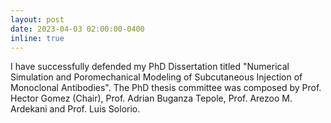 ```yaml
---
layout: post
date: 2023-04-03 02:00:00-0400
inline: true
---
```


I have successfully defended my PhD Dissertation titled "Numerical Simulation and Poromechanical Modeling of Subcutaneous Injection of Monoclonal Antibodies". The PhD thesis committee was composed by Prof. Hector Gomez (Chair), Prof. Adrian Buganza Tepole, Prof. Arezoo M. Ardekani and Prof. Luis Solorio.
